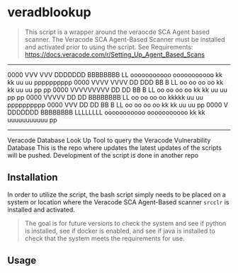 # veradblookup

> This script is a wrapper around the veraocde SCA Agent based scanner. The Veracode SCA Agent-Based Scanner must be installed and activated prior to using the script.
> See Requirements: https://docs.veracode.com/r/Setting_Up_Agent_Based_Scans

--------------------------------------------------------------------------------------------------------------------------------------------------------------------------

0000 VVV      VVV    DDDDDDD     BBBBBBBB    LL          ooooooooooo    ooooooooooo     kk     kk    uu       uu    pppppppppp
0000 VVVV    VVVV    DD    DDD   BB     B    LL          oo       oo    oo       oo     kk    kk     uu       uu    pp       pp
0000  VVVVVVVVV      DD     DD   BB     B    LL          oo       oo    oo       oo     kk  kk       uu       uu    pp       pp
0000    VVVVV        DD     DD   BBBBBBBB    LL          oo       oo    oo       oo     kkkkk        uu       uu    pppppppppp
0000     VVV         DD     DD   BB     B    LL          oo       oo    oo       oo     kk   kk      uu       uu    pp
0000      V          DDDDDDD     BBBBBBBB    LLLLLLLL    ooooooooooo    ooooooooooo     kk     kk    uuuuuuuuuuu    pp

----------------------------------------------------------------------------------------------------------------------------------------------------------------------------
Veracode Database Look Up Tool to query the Veracode Vulnerability Database
This is the repo where updates the latest updates of the scripts will be pushed.
Development of the script is done in another repo

## Installation ##

In order to utilize the script, the bash script simply needs to be placed on a system or location where the Veracode SCA Agent-Based scanner `srcclr` is installed and activated.

> The goal is for future versions to check the system and see if python is installed, see if docker is enabled, and see if java is installed to check that the system meets the requirements for use.

## Usage ##
